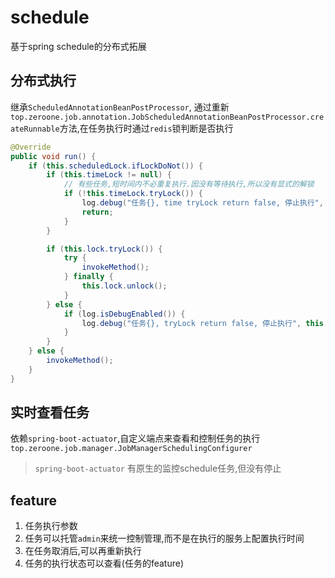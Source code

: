 # schedule
基于spring schedule的分布式拓展

## 分布式执行

继承`ScheduledAnnotationBeanPostProcessor`, 通过重新`top.zeroone.job.annotation.JobScheduledAnnotationBeanPostProcessor.createRunnable`方法,在任务执行时通过`redis`锁判断是否执行

```java
@Override
public void run() {
    if (this.scheduledLock.ifLockDoNot()) {
        if (this.timeLock != null) {
            // 有些任务,短时间内不必重复执行.因没有等待执行,所以没有显式的解锁
            if (!this.timeLock.tryLock()) {
                log.debug("任务{}, time tryLock return false, 停止执行", this.name);
                return;
            }
        }

        if (this.lock.tryLock()) {
            try {
                invokeMethod();
            } finally {
                this.lock.unlock();
            }
        } else {
            if (log.isDebugEnabled()) {
                log.debug("任务{}, tryLock return false, 停止执行", this.name);
            }
        }
    } else {
        invokeMethod();
    }
}
```

## 实时查看任务

依赖`spring-boot-actuator`,自定义端点来查看和控制任务的执行
`top.zeroone.job.manager.JobManagerSchedulingConfigurer`

> `spring-boot-actuator` 有原生的监控schedule任务,但没有停止

## feature

1. 任务执行参数
2. 任务可以托管`admin`来统一控制管理,而不是在执行的服务上配置执行时间
3. 在任务取消后,可以再重新执行
4. 任务的执行状态可以查看(任务的feature)